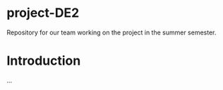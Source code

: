 # project-DE2
Repository for our team working on the project in the summer semester.
# Introduction
...
